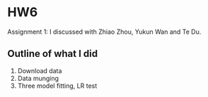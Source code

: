 # HW6
Assignment 1: I discussed with Zhiao Zhou, Yukun Wan and Te Du.                                      


## Outline of what I did
1. Download data
2. Data munging
3. Three model fitting, LR test
